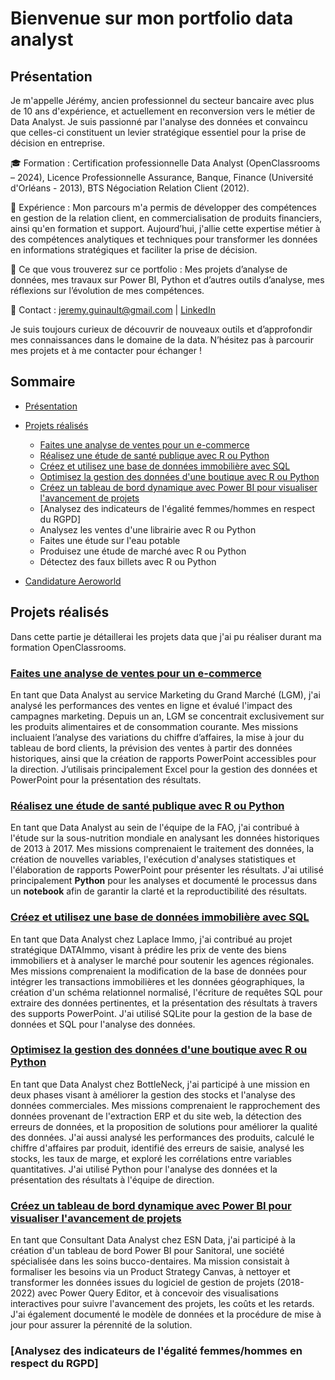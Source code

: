 # Bienvenue sur mon portfolio data analyst

## Présentation

Je m'appelle Jérémy, ancien professionnel du secteur bancaire avec plus de 10 ans d'expérience, et actuellement en reconversion vers le métier de Data Analyst. Je suis passionné par l'analyse des données et convaincu que celles-ci constituent un levier stratégique essentiel pour la prise de décision en entreprise.

🎓 Formation : Certification professionnelle Data Analyst (OpenClassrooms – 2024), Licence Professionnelle Assurance, Banque, Finance (Université d'Orléans - 2013), BTS Négociation Relation Client (2012).

💼 Expérience : Mon parcours m'a permis de développer des compétences en gestion de la relation client, en commercialisation de produits financiers, ainsi qu'en formation et support. Aujourd’hui, j'allie cette expertise métier à des compétences analytiques et techniques pour transformer les données en informations stratégiques et faciliter la prise de décision.

🚀 Ce que vous trouverez sur ce portfolio :
Mes projets d’analyse de données,
mes travaux sur Power BI, Python et d’autres outils d’analyse,
mes réflexions sur l’évolution de mes compétences.

📩 Contact : jeremy.guinault@gmail.com | [LinkedIn](https://www.linkedin.com/in/jeremy-guinault-384360114/)

Je suis toujours curieux de découvrir de nouveaux outils et d’approfondir mes connaissances dans le domaine de la data. N’hésitez pas à parcourir mes projets et à me contacter pour échanger !

## Sommaire

* [Présentation](https://github.com/Jeremygnlt/portfolio-data-analyst/tree/main?tab=readme-ov-file#pr%C3%A9sentation) 

* [Projets réalisés](https://github.com/Jeremygnlt/portfolio-data-analyst/tree/main?tab=readme-ov-file#projets-r%C3%A9alis%C3%A9s)
  * [Faites une analyse de ventes pour un e-commerce](https://github.com/Jeremygnlt/portfolio-data-analyst/blob/main/README.md#faites-une-analyse-de-ventes-pour-un-e-commerce)
  * [Réalisez une étude de santé publique avec R ou Python](https://github.com/Jeremygnlt/portfolio-data-analyst/tree/main?tab=readme-ov-file#r%C3%A9alisez-une-%C3%A9tude-de-sant%C3%A9-publique-avec-r-ou-python)
  * [Créez et utilisez une base de données immobilière avec SQL](https://github.com/Jeremygnlt/portfolio-data-analyst/blob/main/README.md#cr%C3%A9ez-et-utilisez-une-base-de-donn%C3%A9es-immobili%C3%A8re-avec-sql)
  * [Optimisez la gestion des données d'une boutique avec R ou Python](https://github.com/Jeremygnlt/portfolio-data-analyst/blob/main/README.md#optimisez-la-gestion-des-donn%C3%A9es-dune-boutique-avec-r-ou-python)
  * [Créez un tableau de bord dynamique avec Power BI pour visualiser l'avancement de projets](https://github.com/Jeremygnlt/portfolio-data-analyst/blob/main/README.md#cr%C3%A9ez-un-tableau-de-bord-dynamique-avec-power-bi-pour-visualiser-lavancement-de-projets)
  * [Analysez des indicateurs de l'égalité femmes/hommes en respect du RGPD]
  * Analysez les ventes d'une librairie avec R ou Python
  * Faites une étude sur l'eau potable
  * Produisez une étude de marché avec R ou Python
  * Détectez des faux billets avec R ou Python
  

* [Candidature Aeroworld](https://github.com/Jeremygnlt/portfolio-data-analyst/tree/main/Candidature%20Aeroworld)

## Projets réalisés
Dans cette partie je détaillerai les projets data que j'ai pu réaliser durant ma formation OpenClassrooms.

### [Faites une analyse de ventes pour un e-commerce](https://github.com/Jeremygnlt/portfolio-data-analyst/tree/main/Faites%20une%20analyse%20de%20ventes%20pour%20un%20e-commerce)
En tant que Data Analyst au service Marketing du Grand Marché (LGM), j'ai analysé les performances des ventes en ligne et évalué l'impact des campagnes marketing. Depuis un an, LGM se concentrait exclusivement sur les produits alimentaires et de consommation courante. Mes missions incluaient l’analyse des variations du chiffre d’affaires, la mise à jour du tableau de bord clients, la prévision des ventes à partir des données historiques, ainsi que la création de rapports PowerPoint accessibles pour la direction. J’utilisais principalement Excel pour la gestion des données et PowerPoint pour la présentation des résultats.

### [Réalisez une étude de santé publique avec R ou Python](https://github.com/Jeremygnlt/portfolio-data-analyst/tree/main/R%C3%A9alisez%20une%20%C3%A9tude%20de%20sant%C3%A9%20publique%20avec%20R%20ou%20Python)
En tant que Data Analyst au sein de l'équipe de la FAO, j'ai contribué à l'étude sur la sous-nutrition mondiale en analysant les données historiques de 2013 à 2017. Mes missions comprenaient le traitement des données, la création de nouvelles variables, l'exécution d'analyses statistiques et l'élaboration de rapports PowerPoint pour présenter les résultats. J'ai utilisé principalement **Python** pour les analyses et documenté le processus dans un **notebook** afin de garantir la clarté et la reproductibilité des résultats.

### [Créez et utilisez une base de données immobilière avec SQL](https://github.com/Jeremygnlt/portfolio-data-analyst/tree/main/Cr%C3%A9ez%20et%20utilisez%20une%20base%20de%20donn%C3%A9es%20immobili%C3%A8re%20avec%20SQL)
En tant que Data Analyst chez Laplace Immo, j'ai contribué au projet stratégique DATAImmo, visant à prédire les prix de vente des biens immobiliers et à analyser le marché pour soutenir les agences régionales. Mes missions comprenaient la modification de la base de données pour intégrer les transactions immobilières et les données géographiques, la création d'un schéma relationnel normalisé, l'écriture de requêtes SQL pour extraire des données pertinentes, et la présentation des résultats à travers des supports PowerPoint. J'ai utilisé SQLite pour la gestion de la base de données et SQL pour l'analyse des données.

### [Optimisez la gestion des données d'une boutique avec R ou Python](https://github.com/Jeremygnlt/portfolio-data-analyst/tree/main/Optimisez%20la%20gestion%20des%20donn%C3%A9es%20d'une%20boutique%20avec%20R%20ou%20Python)
En tant que Data Analyst chez BottleNeck, j'ai participé à une mission en deux phases visant à améliorer la gestion des stocks et l'analyse des données commerciales. Mes missions comprenaient le rapprochement des données provenant de l'extraction ERP et du site web, la détection des erreurs de données, et la proposition de solutions pour améliorer la qualité des données. J'ai aussi analysé les performances des produits, calculé le chiffre d'affaires par produit, identifié des erreurs de saisie, analysé les stocks, les taux de marge, et exploré les corrélations entre variables quantitatives. J'ai utilisé Python pour l'analyse des données et la présentation des résultats à l'équipe de direction.

### [Créez un tableau de bord dynamique avec Power BI pour visualiser l'avancement de projets](https://github.com/Jeremygnlt/portfolio-data-analyst/tree/main/Cr%C3%A9ez%20un%20tableau%20de%20bord%20dynamique%20avec%20Power%20BI%20pour%20visualiser%20l'avancement%20de%20projets)
En tant que Consultant Data Analyst chez ESN Data, j'ai participé à la création d'un tableau de bord Power BI pour Sanitoral, une société spécialisée dans les soins bucco-dentaires. Ma mission consistait à formaliser les besoins via un Product Strategy Canvas, à nettoyer et transformer les données issues du logiciel de gestion de projets (2018-2022) avec Power Query Editor, et à concevoir des visualisations interactives pour suivre l'avancement des projets, les coûts et les retards. J'ai également documenté le modèle de données et la procédure de mise à jour pour assurer la pérennité de la solution.

### [Analysez des indicateurs de l'égalité femmes/hommes en respect du RGPD]
